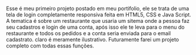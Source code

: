 Esse é meu primeiro projeto postado em meu portifolio, ele se trata de uma tela de login completamente responsiva feita em HTML5, CSS e Java Script. A tematica é sobre um restaurante que usaria um sitema onde a pessoa faz seu cadastros e login de uma conta, após isso ele te leva para o menu do restaurante e todos os pedidos e a conta seria enviada para o email cadastrato. claro é meramente ilustrativo. Futuramente farei um projeto completo com todas essas funções.
